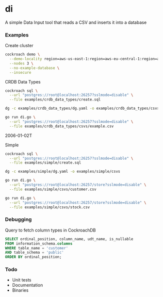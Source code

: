 # di
A simple Data Input tool that reads a CSV and inserts it into a database

### Examples

Create cluster

``` sh
cockroach demo \
  --demo-locality region=aws-us-east-1:region=aws-eu-central-1:region=aws-ap-southeast-1 \
  --nodes 3 \
  --no-example-database \
  --insecure
```

CRDB Data Types

``` sh
cockroach sql \
  --url "postgres://root@localhost:26257?sslmode=disable" \
  --file examples/crdb_data_types/create.sql

dg -c examples/crdb_data_types/dg.yaml -o examples/crdb_data_types/csvs

go run di.go \
  --url "postgres://root@localhost:26257?sslmode=disable" \
  --file examples/crdb_data_types/csvs/example.csv
```
2006-01-02T

Simple

``` sh
cockroach sql \
  --url "postgres://root@localhost:26257?sslmode=disable" \
  --file examples/simple/create.sql

dg -c examples/simple/dg.yaml -o examples/simple/csvs

go run di.go \
  --url "postgres://root@localhost:26257/store?sslmode=disable" \
  --file examples/simple/csvs/customer.csv

go run di.go \
  --url "postgres://root@localhost:26257/store?sslmode=disable" \
  --file examples/simple/csvs/stock.csv
```

### Debugging

Query to fetch column types in CockroachDB

``` sql
SELECT ordinal_position, column_name, udt_name, is_nullable
FROM information_schema.columns
WHERE table_name = 'customer'
AND table_schema = 'public'
ORDER BY ordinal_position;
```

### Todo

* Unit tests
* Documentation
* Binaries